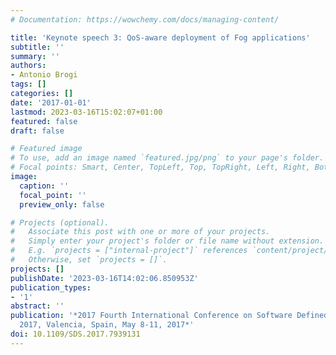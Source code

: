```yaml
---
# Documentation: https://wowchemy.com/docs/managing-content/

title: 'Keynote speech 3: QoS-aware deployment of Fog applications'
subtitle: ''
summary: ''
authors:
- Antonio Brogi
tags: []
categories: []
date: '2017-01-01'
lastmod: 2023-03-16T15:02:07+01:00
featured: false
draft: false

# Featured image
# To use, add an image named `featured.jpg/png` to your page's folder.
# Focal points: Smart, Center, TopLeft, Top, TopRight, Left, Right, BottomLeft, Bottom, BottomRight.
image:
  caption: ''
  focal_point: ''
  preview_only: false

# Projects (optional).
#   Associate this post with one or more of your projects.
#   Simply enter your project's folder or file name without extension.
#   E.g. `projects = ["internal-project"]` references `content/project/deep-learning/index.md`.
#   Otherwise, set `projects = []`.
projects: []
publishDate: '2023-03-16T14:02:06.850953Z'
publication_types:
- '1'
abstract: ''
publication: '*2017 Fourth International Conference on Software Defined Systems, SDS
  2017, Valencia, Spain, May 8-11, 2017*'
doi: 10.1109/SDS.2017.7939131
---
```

